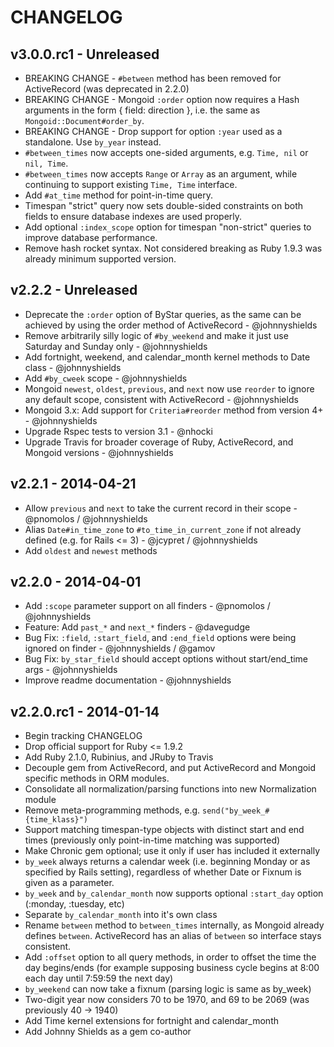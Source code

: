 # CHANGELOG

## v3.0.0.rc1 - Unreleased

* BREAKING CHANGE - `#between` method has been removed for ActiveRecord (was deprecated in 2.2.0)
* BREAKING CHANGE - Mongoid `:order` option now requires a Hash arguments in the form { field: direction }, i.e. the same as `Mongoid::Document#order_by`.
* BREAKING CHANGE - Drop support for option `:year` used as a standalone. Use `by_year` instead.
* `#between_times` now accepts one-sided arguments, e.g. `Time, nil` or `nil, Time`.
* `#between_times` now accepts `Range` or `Array` as an argument, while continuing to support existing `Time, Time` interface.
* Add `#at_time` method for point-in-time query.
* Timespan "strict" query now sets double-sided constraints on both fields to ensure database indexes are used properly.
* Add optional `:index_scope` option for timespan "non-strict" queries to improve database performance.
* Remove hash rocket syntax. Not considered breaking as Ruby 1.9.3 was already minimum supported version.

## v2.2.2 - Unreleased

* Deprecate the `:order` option of ByStar queries, as the same can be achieved by using the order method of ActiveRecord - @johnnyshields
* Remove arbitrarily silly logic of `#by_weekend` and make it just use Saturday and Sunday only - @johnnyshields
* Add fortnight, weekend, and calendar_month kernel methods to Date class - @johnnyshields
* Add `#by_cweek` scope - @johnnyshields
* Mongoid `newest`, `oldest`, `previous`, and `next` now use `reorder` to ignore any default scope, consistent with ActiveRecord - @johnnyshields
* Mongoid 3.x: Add support for `Criteria#reorder` method from version 4+ - @johnnyshields
* Upgrade Rspec tests to version 3.1 - @nhocki
* Upgrade Travis for broader coverage of Ruby, ActiveRecord, and Mongoid versions - @johnnyshields

## v2.2.1 - 2014-04-21

* Allow `previous` and `next` to take the current record in their scope - @pnomolos / @johnnyshields
* Alias `Date#in_time_zone` to `#to_time_in_current_zone` if not already defined (e.g. for Rails <= 3) - @jcypret / @johnnyshields
* Add `oldest` and `newest` methods

## v2.2.0 - 2014-04-01

* Add `:scope` parameter support on all finders - @pnomolos / @johnnyshields
* Feature: Add `past_*` and `next_*` finders - @davegudge
* Bug Fix: `:field`, `:start_field`, and `:end_field` options were being ignored on finder - @johnnyshields / @gamov
* Bug Fix: `by_star_field` should accept options without start/end_time args - @johnnyshields
* Improve readme documentation - @johnnyshields

## v2.2.0.rc1 - 2014-01-14

* Begin tracking CHANGELOG
* Drop official support for Ruby <= 1.9.2
* Add Ruby 2.1.0, Rubinius, and JRuby to Travis
* Decouple gem from ActiveRecord, and put ActiveRecord and Mongoid specific methods in ORM modules.
* Consolidate all normalization/parsing functions into new Normalization module
* Remove meta-programming methods, e.g. `send("by_week_#{time_klass}")`
* Support matching timespan-type objects with distinct start and end times (previously only point-in-time matching was supported)
* Make Chronic gem optional; use it only if user has included it externally
* `by_week` always returns a calendar week (i.e. beginning Monday or as specified by Rails setting), regardless of whether Date or Fixnum is given as a parameter.
* `by_week` and `by_calendar_month` now supports optional `:start_day` option (:monday, :tuesday, etc)
* Separate `by_calendar_month` into it's own class
* Rename `between` method to `between_times` internally, as Mongoid already defines `between`. ActiveRecord has an alias of `between` so interface stays consistent.
* Add `:offset` option to all query methods, in order to offset the time the day begins/ends (for example supposing business cycle begins at 8:00 each day until 7:59:59 the next day)
* `by_weekend` can now take a fixnum (parsing logic is same as by_week)
* Two-digit year now considers 70 to be 1970, and 69 to be 2069 (was previously 40 -> 1940)
* Add Time kernel extensions for fortnight and calendar_month
* Add Johnny Shields as a gem co-author
